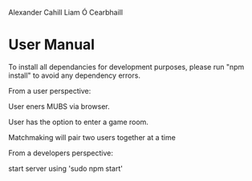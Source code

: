 Alexander Cahill 
Liam Ó Cearbhaill

# User Manual

To install all dependancies for development purposes, please run "npm install" to avoid any dependency errors.

From a user perspective:



User eners MUBS via browser. 

User has the option to enter a game room.

Matchmaking will pair two users together at a time

From a developers perspective:

start server using 'sudo npm start'